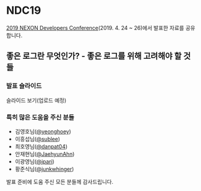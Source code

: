 # NDC19

[2019 NEXON Developers Conference](https://ndc.nexon.com/)(2019. 4. 24 ~ 26)에서 발표한 자료를 공유합니다.

## 좋은 로그란 무엇인가? - 좋은 로그를 위해 고려해야 할 것들

### 발표 슬라이드

슬라이드 보기(업로드 예정)

### 특히 많은 도움을 주신 분들

* 김영호님([@yeonghoey](https://github.com/yeonghoey))
* 이흥섭님([@sublee](https://github.com/sublee))
* 최호영님([@danpat04](https://github.com/danpat04))
* 안재현님([@JaehyunAhn](https://github.com/JaehyunAhn))
* 이광영님([@ipari](https://github.com/ipari))
* 황준식님([@junkwhinger](https://github.com/junkwhinger))

발표 준비에 도움 주신 모든 분들께 감사드립니다.
